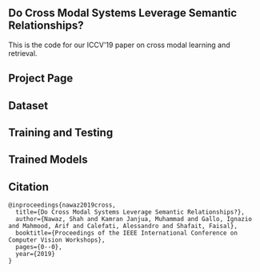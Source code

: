 ## Do Cross Modal Systems Leverage Semantic Relationships?
This is the code for our ICCV'19 paper on cross modal learning and retrieval.

## Project Page

## Dataset

## Training and Testing

## Trained Models

## Citation
```
@inproceedings{nawaz2019cross,
  title={Do Cross Modal Systems Leverage Semantic Relationships?},
  author={Nawaz, Shah and Kamran Janjua, Muhammad and Gallo, Ignazio and Mahmood, Arif and Calefati, Alessandro and Shafait, Faisal},
  booktitle={Proceedings of the IEEE International Conference on Computer Vision Workshops},
  pages={0--0},
  year={2019}
}
```

